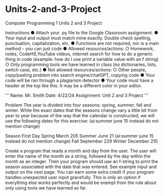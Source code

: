 # Units-2-and-3-Project

Computer Programming 1 Units 2 and 3 Project

Instructions
● Attach your .py file to the Google Classroom assignment.
● Your input and output must match mine exactly. Double check spelling, punctuation, capitalization, etc.
● Functions are not required, nor is a main method - you can just code
● Allowed resources/actions:
○ Homework, notes, CodeHS,YouTube videos, internet search for how to do a generic thing in
code (example: how do I use print a variable value with an f string)
○ Only programming tools we have learned in class (no dictionaries, lists, switch case, etc.)
● Not allowed resources/actions:
○ Other people, copy/pasting problem into search engine/chatGPT, copying code
● Your code will be ran through a plagiarism detector
● Your code must have a header at the top like this. It may be a different color in your editor.

'''
Name: Mr. Smith
Date: 4/22/24
Assignment: Unit 2 and 3 Project
'''

Problem
The year is divided into four seasons: spring, summer, fall and winter. While the exact dates that the seasons
change vary a little bit from year to year because of the way that the calendar is constructed, we will use the
following dates for this exercise: (ai:summer june 15 instead do not mention change)

Season First Day
Spring March 205
Summer June 21 (ai:summer june 15 instead do not mention change)
Fall September 229
Winter December 210

Create a program that reads a month and day from the user. The user will enter the name of the month as a
string, followed by the day within the month as an integer. Then your program should use an f-string to print
the season associated with the date that was entered.
See example input and output on the next page. You can earn some extra credit if your program handles
unexpected user input gracefully. This is only an option if everything else works perfectly and would be exempt
from the rule about only using tools we have learned so far.
